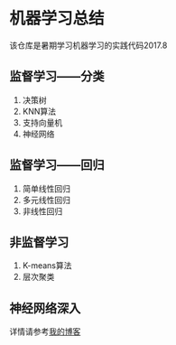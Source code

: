 # 机器学习总结

该仓库是暑期学习机器学习的实践代码2017.8

## 监督学习——分类

1. 决策树
2. KNN算法
3. 支持向量机
4. 神经网络

## 监督学习——回归

1. 简单线性回归
2. 多元线性回归
3. 非线性回归

## 非监督学习

1. K-means算法
2. 层次聚类

## 神经网络深入





详情请参考[我的博客](http://www.prime666.com/tags/Machine-Learn/)

